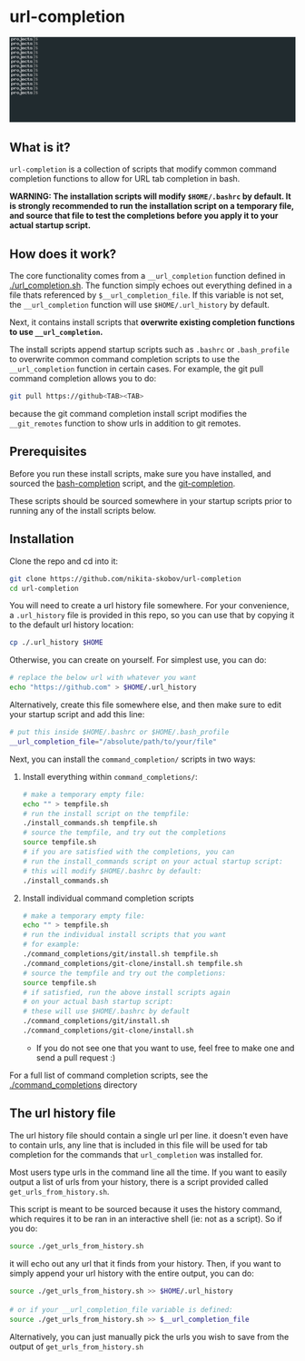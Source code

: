 # url-completion

![tab completion example](./example.gif)

## What is it?

`url-completion` is a collection of scripts that modify common command completion functions to allow for URL tab completion in bash.

**WARNING: The installation scripts will modify `$HOME/.bashrc` by default. It is strongly recommended to run the installation script on a temporary file, and source that file to test the completions before you apply it to your actual startup script.**


## How does it work?

The core functionality comes from a `__url_completion` function defined in [./url_completion.sh](./url_completion.sh). The function simply echoes out everything defined in a file thats referenced by `$__url_completion_file`. If this variable is not set, the `__url_completion` function will use `$HOME/.url_history` by default.

Next, it contains install scripts that **overwrite existing completion functions to use `__url_completion`.**

The install scripts append startup scripts such as `.bashrc` or `.bash_profile` to overwrite common command completion scripts to use the `__url_completion` function in certain cases. For example, the git pull command completion allows you to do:

```sh
git pull https://github<TAB><TAB>
```

because the git command completion install script modifies the `__git_remotes` function to show urls in addition to git remotes.

## Prerequisites

Before you run these install scripts, make sure you have installed, and sourced the [bash-completion](https://github.com/scop/bash-completion) script, and the [git-completion](https://github.com/git/git/blob/master/contrib/completion/git-completion.bash).

These scripts should be sourced somewhere in your startup scripts prior to running any of the install scripts below.

## Installation

Clone the repo and cd into it:

```sh
git clone https://github.com/nikita-skobov/url-completion
cd url-completion
```

You will need to create a url history file somewhere. For your convenience, a `.url_history` file is provided in this repo, so you can use that by copying it to the default url history location:

```sh
cp ./.url_history $HOME
```

Otherwise, you can create on yourself. For simplest use, you can do:

```sh
# replace the below url with whatever you want
echo "https://github.com" > $HOME/.url_history
```

Alternatively, create this file somewhere else, and then make sure to edit your startup script and add this line:

```sh
# put this inside $HOME/.bashrc or $HOME/.bash_profile
__url_completion_file="/absolute/path/to/your/file"
```

Next, you can install the `command_completion/` scripts in two ways:

1. Install everything within `command_completions/`:
    ```sh
    # make a temporary empty file:
    echo "" > tempfile.sh
    # run the install script on the tempfile:
    ./install_commands.sh tempfile.sh
    # source the tempfile, and try out the completions
    source tempfile.sh
    # if you are satisfied with the completions, you can
    # run the install_commands script on your actual startup script:
    # this will modify $HOME/.bashrc by default:
    ./install_commands.sh
    ```
2. Install individual command completion scripts
    ```sh
    # make a temporary empty file:
    echo "" > tempfile.sh
    # run the individual install scripts that you want
    # for example:
    ./command_completions/git/install.sh tempfile.sh
    ./command_completions/git-clone/install.sh tempfile.sh
    # source the tempfile and try out the completions:
    source tempfile.sh
    # if satisfied, run the above install scripts again
    # on your actual bash startup script:
    # these will use $HOME/.bashrc by default
    ./command_completions/git/install.sh
    ./command_completions/git-clone/install.sh
    ```
    - If you do not see one that you want to use, feel free to make one and send a pull request :)

For a full list of command completion scripts, see the [./command_completions](./command_completions/README.md) directory

## The url history file

The url history file should contain a single url per line. it doesn't even have to contain urls, any line that is included in this file will be used for tab completion for the commands that `url_completion` was installed for.

Most users type urls in the command line all the time. If you want to easily output a list of urls from your history, there is a script provided called `get_urls_from_history.sh`.

This script is meant to be sourced because it uses the history command, which requires it to be ran in an interactive shell (ie: not as a script). So if you do:

```sh
source ./get_urls_from_history.sh
```

it will echo out any url that it finds from your history. Then, if you want to simply append your url history with the entire output, you can do:

```sh
source ./get_urls_from_history.sh >> $HOME/.url_history

# or if your __url_completion_file variable is defined:
source ./get_urls_from_history.sh >> $__url_completion_file
```

Alternatively, you can just manually pick the urls you wish to save from the output of `get_urls_from_history.sh`

